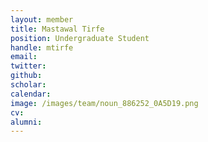 ```yaml
---
layout: member
title: Mastawal Tirfe
position: Undergraduate Student
handle: mtirfe
email:
twitter:
github:
scholar:
calendar:
image: /images/team/noun_886252_0A5D19.png
cv:
alumni: 
---
```



